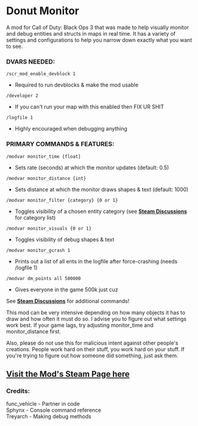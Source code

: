# Donut Monitor
A mod for Call of Duty: Black Ops 3 that was made to help visually monitor and debug entities and structs in maps in real time. It has a variety of settings and configurations to help you narrow down exactly what you want to see.

### DVARS NEEDED:
```/scr_mod_enable_devblock 1```
- Required to run devblocks & make the mod usable

```/developer 2```
- If you can't run your map with this enabled then FIX UR SHIT

```/logfile 1```
- Highly encouraged when debugging anything

### PRIMARY COMMANDS & FEATURES:
```/modvar monitor_time {float}```
- Sets rate (seconds) at which the monitor updates (default: 0.5)

```/modvar monitor_distance {int}```
- Sets distance at which the monitor draws shapes & text (default: 1000)

```/modvar monitor_filter {category} {0 or 1}```
- Toggles visibility of a chosen entity category (see **[Steam Discussions](url=https://steamcommunity.com/workshop/filedetails/discussion/2657517966/3195862342461110392/)** for category list)

```/modvar monitor_visuals {0 or 1}```
- Toggles visibility of debug shapes & text

```/modvar monitor_gcrash 1```
- Prints out a list of all ents in the logfile after force-crashing (needs /logfile 1)

```/modvar dm_points all 500000```
- Gives everyone in the game 500k just cuz

See **[Steam Discussions](url=https://steamcommunity.com/workshop/filedetails/discussion/2657517966/3195862342461110392/)** for additional commands!<br>

This mod can be very intensive depending on how many objects it has to draw and how often it must do so. I advise you to figure out what settings work best. If your game lags, try adjusting monitor_time and monitor_distance first.<br>

Also, please do not use this for malicious intent against other people's creations. People work hard on their stuff, you work hard on your stuff. If you're trying to figure out how someone did something, just ask them.<br>

## [Visit the Mod's Steam Page here](https://steamcommunity.com/sharedfiles/filedetails/?id=2657517966)

### Credits:
func_vehicle - Partner in code<br>
Sphynx - Console command reference<br>
Treyarch - Making debug methods